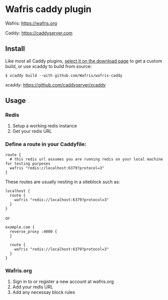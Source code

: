 # Wafris caddy plugin 

Wafris: https://wafris.org

Caddy: https://caddyserver.com


## Install

Like most all Caddy plugins, [select it on the download page](https://caddyserver.com/download) to get a custom build, or use xcaddy to build from source:

```
$ xcaddy build --with github.com/Wafris/wafris-caddy
```

xcaddy: https://github.com/caddyserver/xcaddy


## Usage


### Redis

1. Setup a working redis instance
2. Get your redis URL

### Define a route in your Caddyfile:

    route {
      # this redis url assumes you are running redis on your local machine for testing purposes
      wafris "redis://localhost:6379?protocol=3"
    }

These routes are usually nesting in a siteblock such as:

    localhost {
      route {
        wafris "redis://localhost:6379?protocol=3"
      }
    }

or

    example.com {
      reverse_proxy :4000 {
      }

      route {
        wafris "redis://localhost:6379?protocol=3"
      }
    }

### Wafris.org 

1. Sign in to or register a new account at wafris.org
2. Add your redis URL
3. Add any necessay block rules